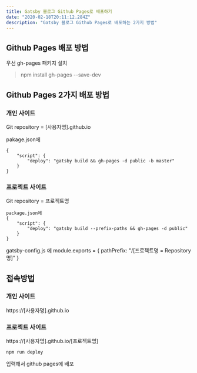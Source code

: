 ```yaml
---
title: Gatsby 블로그 Github Pages로 배포하기
date: "2020-02-18T20:11:12.284Z"
description: "Gatsby 블로그 Github Pages로 배포하는 2가지 방법"
---
```


## Github Pages 배포 방법
우선 gh-pages 패키지 설치
> npm install gh-pages --save-dev

## Github Pages 2가지 배포 방법
### 개인 사이트
Git repository = [사용자명].github.io

pakage.json에
```
{
    "script": {
        "deploy": "gatsby build && gh-pages -d public -b master"
    }
}
```

### 프로젝트 사이트
Git repository = 프로젝트명

```
package.json에
{
    "script": {
        "deploy": "gatsby build --prefix-paths && gh-pages -d public"
    }
}
```

gatsby-config.js 에
module.exports = {
    pathPrefix: "/[프로젝트명 = Repository명]"
}

## 접속방법
### 개인 사이트
https://[사용자명].github.io

### 프로젝트 사이트
https://[사용자명].github.io/[프로젝트명]

```
npm run deploy
```

입력해서 github pages에 배포
